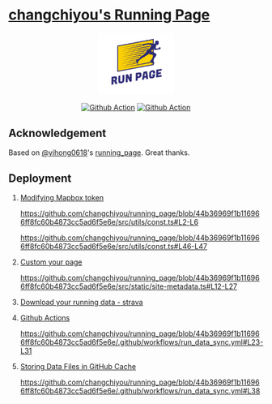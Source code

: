 # [changchiyou's Running Page](https://changchiyou.github.io/running_page/)

<p align="center">
  <img width="150" src="https://raw.githubusercontent.com/shaonianche/gallery/master/running_page/running_page_logo.png" />
</p>

<p align="center">
  <a href="https://github.com/changchiyou/running_page/actions/workflows/ci.yml"><img src="https://github.com/changchiyou/running_page/actions/workflows/ci.yml/badge.svg" alt="Github Action"></a>
  <a href="https://github.com/changchiyou/running_page/actions/workflows/run_data_sync.yml"><img src="https://github.com/changchiyou/running_page/actions/workflows/run_data_sync.yml/badge.svg" alt="Github Action"></a>
</p>

## Acknowledgement

Based on [@yihong0618](https://github.com/yihong0618)'s [running_page](https://github.com/yihong0618/running_page). Great thanks.

## Deployment

1. [Modifying Mapbox token](https://github.com/yihong0618/running_page?tab=readme-ov-file#modifying-mapbox-token)

   https://github.com/changchiyou/running_page/blob/44b36969f1b116966ff8fc60b4873cc5ad6f5e6e/src/utils/const.ts#L2-L6

   https://github.com/changchiyou/running_page/blob/44b36969f1b116966ff8fc60b4873cc5ad6f5e6e/src/utils/const.ts#L46-L47

2. [Custom your page](https://github.com/yihong0618/running_page?tab=readme-ov-file#custom-your-page)

   https://github.com/changchiyou/running_page/blob/44b36969f1b116966ff8fc60b4873cc5ad6f5e6e/src/static/site-metadata.ts#L12-L27

3. [Download your running data - strava](https://github.com/yihong0618/running_page?tab=readme-ov-file#strava)
4. [Github Actions](https://github.com/yihong0618/running_page?tab=readme-ov-file#github-actions)

   https://github.com/changchiyou/running_page/blob/44b36969f1b116966ff8fc60b4873cc5ad6f5e6e/.github/workflows/run_data_sync.yml#L23-L31

5. [Storing Data Files in GitHub Cache](https://github.com/yihong0618/running_page?tab=readme-ov-file#storing-data-files-in-github-cache)

   https://github.com/changchiyou/running_page/blob/44b36969f1b116966ff8fc60b4873cc5ad6f5e6e/.github/workflows/run_data_sync.yml#L38
